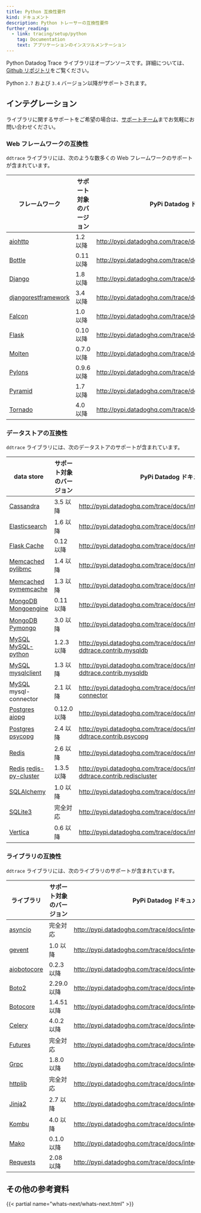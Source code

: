 ```yaml
---
title: Python 互換性要件
kind: ドキュメント
description: Python トレーサーの互換性要件
further_reading:
  - link: tracing/setup/python
    tag: Documentation
    text: アプリケーションのインスツルメンテーション
---
```

Python Datadog Trace ライブラリはオープンソースです。詳細については、[Github リポジトリ][1]をご覧ください。

Python `2.7` および `3.4` バージョン以降がサポートされます。

## インテグレーション

ライブラリに関するサポートをご希望の場合は、[サポートチーム][2]までお気軽にお問い合わせください。

### Web フレームワークの互換性

`ddtrace` ライブラリには、次のような数多くの Ｗeb フレームワークのサポートが含まれています。

| フレームワーク                  | サポート対象のバージョン | PyPi Datadog ドキュメント                                            |
|--------------------------|--------------|----------------------------------------------------------------|
| [aiohttp][3]             | 1.2 以降       | http://pypi.datadoghq.com/trace/docs/integrations.html#aiohttp |
| [Bottle][4]              | 0.11 以降      | http://pypi.datadoghq.com/trace/docs/integrations.html#bottle  |
| [Django][5]              | 1.8 以降       | http://pypi.datadoghq.com/trace/docs/integrations.html#django  |
| [djangorestframework][5] | 3.4 以降       | http://pypi.datadoghq.com/trace/docs/integrations.html#django  |
| [Falcon][6]              | 1.0 以降       | http://pypi.datadoghq.com/trace/docs/integrations.html#falcon  |
| [Flask][7]               | 0.10 以降      | http://pypi.datadoghq.com/trace/docs/integrations.html#flask   |
| [Molten][8]              | 0.7.0 以降     | http://pypi.datadoghq.com/trace/docs/integrations.html#molten  |
| [Pylons][9]              | 0.9.6 以降     | http://pypi.datadoghq.com/trace/docs/integrations.html#pylons  |
| [Pyramid][10]            | 1.7 以降       | http://pypi.datadoghq.com/trace/docs/integrations.html#pyramid |
| [Tornado][11]            | 4.0 以降       | http://pypi.datadoghq.com/trace/docs/integrations.html#tornado |

### データストアの互換性

`ddtrace` ライブラリには、次のデータストアのサポートが含まれています。

| data store                         | サポート対象のバージョン | PyPi Datadog ドキュメント                                                                        |
|------------------------------------|--------------|--------------------------------------------------------------------------------------------|
| [Cassandra][12]                    | 3.5 以降       | http://pypi.datadoghq.com/trace/docs/integrations.html#cassandra                           |
| [Elasticsearch][13]                | 1.6 以降       | http://pypi.datadoghq.com/trace/docs/integrations.html#elasticsearch                       |
| [Flask Cache][14]                  | 0.12 以降      | http://pypi.datadoghq.com/trace/docs/integrations.html#flask-cache                         |
| [Memcached][15] [pylibmc][16]      | 1.4 以降       | http://pypi.datadoghq.com/trace/docs/integrations.html#pylibmc                             |
| [Memcached][15] [pymemcache][17]   | 1.3 以降       | http://pypi.datadoghq.com/trace/docs/integrations.html#pymemcache                          |
| [MongoDB][18] [Mongoengine][19]    | 0.11 以降      | http://pypi.datadoghq.com/trace/docs/integrations.html#mongoengine                         |
| [MongoDB][18] [Pymongo][20]        | 3.0 以降       | http://pypi.datadoghq.com/trace/docs/integrations.html#pymongo                             |
| [MySQL][21] [MySQL-python][22]     | 1.2.3 以降     | http://pypi.datadoghq.com/trace/docs/integrations.html#module-ddtrace.contrib.mysqldb      |
| [MySQL][21] [mysqlclient][23]      | 1.3 以降       | http://pypi.datadoghq.com/trace/docs/integrations.html#module-ddtrace.contrib.mysqldb      |
| [MySQL][21] mysql-connector        | 2.1 以降       | http://pypi.datadoghq.com/trace/docs/integrations.html#mysql-connector                     |
| [Postgres][24] [aiopg][25]         | 0.12.0 以降    | http://pypi.datadoghq.com/trace/docs/integrations.html#aiopg                               |
| [Postgres][24] [psycopg][26]       | 2.4 以降       | http://pypi.datadoghq.com/trace/docs/integrations.html#module-ddtrace.contrib.psycopg      |
| [Redis][27]                        | 2.6 以降       | http://pypi.datadoghq.com/trace/docs/integrations.html#redis                               |
| [Redis][27] [redis-py-cluster][28] | 1.3.5 以降     | http://pypi.datadoghq.com/trace/docs/integrations.html#module-ddtrace.contrib.rediscluster |
| [SQLAlchemy][29]                   | 1.0 以降       | http://pypi.datadoghq.com/trace/docs/integrations.html#sqlalchemy                          |
| [SQLite3][30]                      | 完全対応       | http://pypi.datadoghq.com/trace/docs/integrations.html#sqlite                              |
| [Vertica][31]                      | 0.6 以降       | http://pypi.datadoghq.com/trace/docs/integrations.html#vertica                             |

### ライブラリの互換性

`ddtrace` ライブラリには、次のライブラリのサポートが含まれています。

| ライブラリ             | サポート対象のバージョン | PyPi Datadog ドキュメント                                                |
|-------------------|--------------|--------------------------------------------------------------------|
| [asyncio][32]     | 完全対応       | http://pypi.datadoghq.com/trace/docs/integrations.html#asyncio     |
| [gevent][33]      | 1.0 以降       | http://pypi.datadoghq.com/trace/docs/integrations.html#gevent      |
| [aiobotocore][34] | 0.2.3 以降     | http://pypi.datadoghq.com/trace/docs/integrations.html#aiobotocore |
| [Boto2][34]       | 2.29.0 以降    | http://pypi.datadoghq.com/trace/docs/integrations.html#boto2       |
| [Botocore][34]    | 1.4.51 以降    | http://pypi.datadoghq.com/trace/docs/integrations.html#botocore    |
| [Celery][35]      | 4.0.2 以降     | http://pypi.datadoghq.com/trace/docs/integrations.html#celery      |
| [Futures][36]     | 完全対応       | http://pypi.datadoghq.com/trace/docs/integrations.html#futures     |
| [Grpc][37]        | 1.8.0 以降     | http://pypi.datadoghq.com/trace/docs/integrations.html#grpc        |
| [httplib][38]     | 完全対応       | http://pypi.datadoghq.com/trace/docs/integrations.html#httplib     |
| [Jinja2][39]      | 2.7 以降       | http://pypi.datadoghq.com/trace/docs/integrations.html#jinja2      |
| [Kombu][40]       | 4.0 以降       | http://pypi.datadoghq.com/trace/docs/integrations.html#kombu       |
| [Mako][41]        | 0.1.0 以降     | http://pypi.datadoghq.com/trace/docs/integrations.html#mako        |
| [Requests][42]    | 2.08 以降      | http://pypi.datadoghq.com/trace/docs/integrations.html#requests    |


## その他の参考資料

{{< partial name="whats-next/whats-next.html" >}}

[1]: https://github.com/DataDog/dd-trace-py
[2]: /ja/help
[3]: https://aiohttp.readthedocs.io
[4]: https://bottlepy.org
[5]: https://www.djangoproject.com
[6]: https://falconframework.org
[7]: http://flask.pocoo.org
[8]: https://moltenframework.com
[9]: http://pylonsproject.org
[10]: https://trypyramid.com
[11]: http://www.tornadoweb.org
[12]: https://cassandra.apache.org
[13]: https://www.elastic.co/products/elasticsearch
[14]: https://pythonhosted.org/Flask-Cache
[15]: https://memcached.org
[16]: http://sendapatch.se/projects/pylibmc
[17]: https://pymemcache.readthedocs.io
[18]: https://www.mongodb.com/what-is-mongodb
[19]: http://mongoengine.org
[20]: https://api.mongodb.com/python/current
[21]: https://www.mysql.com
[22]: https://pypi.org/project/MySQL-python
[23]: https://pypi.org/project/mysqlclient
[24]: https://www.postgresql.org
[25]: https://aiopg.readthedocs.io
[26]: http://initd.org/psycopg
[27]: https://redis.io
[28]: https://redis-py-cluster.readthedocs.io
[29]: https://www.sqlalchemy.org
[30]: https://www.sqlite.org
[31]: https://www.vertica.com
[32]: https://docs.python.org/3/library/asyncio.html
[33]: http://www.gevent.org
[34]: http://docs.pythonboto.org/en/latest
[35]: http://www.celeryproject.org
[36]: https://docs.python.org/3/library/concurrent.futures.html
[37]: https://grpc.io
[38]: https://docs.python.org/2/library/httplib.html
[39]: http://jinja.pocoo.org
[40]: https://kombu.readthedocs.io/en/latest
[41]: https://www.makotemplates.org
[42]: http://docs.python-requests.org/en/master
